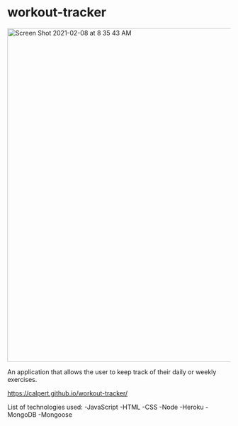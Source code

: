 # workout-tracker

<img width="752" alt="Screen Shot 2021-02-08 at 8 35 43 AM" src="https://user-images.githubusercontent.com/68295354/107234063-e4fc4800-69e8-11eb-935f-640c6d3e65f2.png">

An application that allows the user to keep track of their daily or weekly exercises.

https://calpert.github.io/workout-tracker/

List of technologies used:
-JavaScript
-HTML
-CSS
-Node
-Heroku
-MongoDB
-Mongoose


